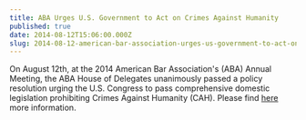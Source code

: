 ```yaml
---
title: ABA Urges U.S. Government to Act on Crimes Against Humanity
published: true
date: 2014-08-12T15:06:00.000Z
slug: 2014-08-12-american-bar-association-urges-us-government-to-act-on-crimes-against-humanity
---
```



On August 12th, at the 2014 American Bar Association's (ABA) Annual Meeting, the ABA House of Delegates unanimously passed a policy resolution urging the U.S. Congress to pass comprehensive domestic legislation prohibiting Crimes Against Humanity (CAH). Please find [here](https://www.international-criminal-justice-today.org/news/aba-urges-us-government-to-act-on-crimes-against-humanity/) more information.